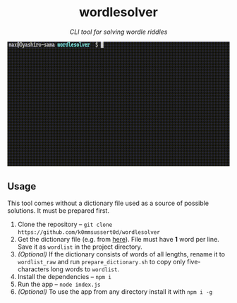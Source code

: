 <h1 style="text-align: center;">
wordlesolver
</h1>
<p style="text-align: center; font-style: italic;">
CLI tool for solving wordle riddles

![Demo](./demo.gif)
</p>

## Usage
This tool comes without a dictionary file used as a source of possible solutions. It must be prepared first.

1. Clone the repository – `git clone https://github.com/k0mmsussert0d/wordlesolver`
2. Get the dictionary file (e.g. from [here](https://github.com/dwyl/english-words)). File must have **1** word per line. Save it as `wordlist` in the project directory.
3. *(Optional)* If the dictionary consists of words of all lengths, rename it to `wordlist_raw` and run `prepare_dictionary.sh` to copy only five-characters long words to `wordlist`.
4. Install the dependencies – `npm i`
5. Run the app – `node index.js`
6. *(Optional)* To use the app from any directory install it with `npm i -g`